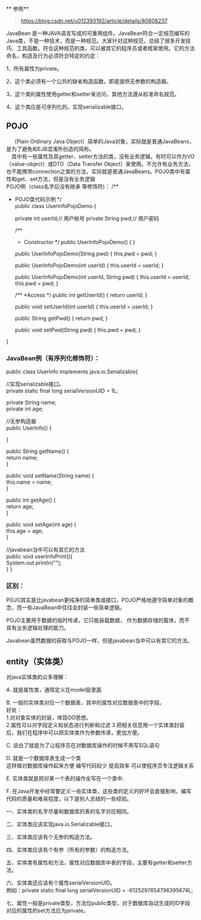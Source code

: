 ** 参照**  
>  https://blog.csdn.net/u012393192/article/details/80808237
  

JavaBean 是一种JAVA语言写成的可重用组件。JavaBean符合一定规范编写的Java类，不是一种技术，而是一种规范。大家针对这种规范，总结了很多开发技巧、工具函数。符合这种规范的类，可以被其它的程序员或者框架使用。它的方法命名，构造及行为必须符合特定的约定：  

1、所有属性为private。  

2、这个类必须有一个公共的缺省构造函数。即是提供无参数的构造器。  

3、这个类的属性使用getter和setter来访问，其他方法遵从标准命名规范。  

4、这个类应是可序列化的。实现serializable接口。  

## POJO   
  （Plain Ordinary Java Object）简单的Java对象，实际就是普通JavaBeans，是为了避免和EJB混淆所创造的简称。  
  其中有一些属性及其getter、setter方法的类，没有业务逻辑，有时可以作为VO（value-object）或DTO（Data Transfer Object）来使用。不允许有业务方法，也不能携带connection之类的方法，实际就是普通JavaBeans。POJO类中有属性和get、set方法，但是没有业务逻辑  
POJO例（class名字后没有继承 等修饰符)： 
/**
 * POJO类代码示例
 */  
public class UserInfoPojoDemo {

    private int userId;// 用户帐号
    private String pwd;// 用户密码

    /**
     * Constructor
     */
    public UserInfoPojoDemo() {
    }

    public UserInfoPojoDemo(String pwd) {
        this.pwd = pwd;
    }

    public UserInfoPojoDemo(int userId) {
        this.userId = userId;
    }

    public UserInfoPojoDemo(int userId, String pwd) {
        this.userId = userId;
        this.pwd = pwd;
    }

    /**
     *Access 
     */
    public int getUserId() {
        return userId;
    }

    public void setUserId(int userId) {
        this.userId = userId;
    }

    public String getPwd() {
        return pwd;
    }

    public void setPwd(String pwd) {
        this.pwd = pwd;
    }

}
### JavaBean例（有序列化修饰符）：  

public class UserInfo implements java.io.Serializable{  

//实现serializable接口。  
private static final long serialVersionUID = 1L;  

private String name;  
private int age;  

//无参构造器  
public UserInfo() {  

}  

public String getName() {  
    return name;  
}  

public void setName(String name) {  
    this.name = name;  
}  

public int getAge() {  
    return age;  
}  

public void setAge(int age) {  
    this.age = age;  
}  

//javabean当中可以有其它的方法  
public void userInfoPrint(){  
    System.out.println("");  
 } 
}  

### 区别：  
POJO其实是比javabean更纯净的简单类或接口。POJO严格地遵守简单对象的概念，而一些JavaBean中往往会封装一些简单逻辑。  

POJO主要用于数据的临时传递，它只能装载数据， 作为数据存储的载体，而不具有业务逻辑处理的能力。  

Javabean虽然数据的获取与POJO一样，但是javabean当中可以有其它的方法。  

## entity（实体类）  

对java实体类的众多理解：  

A .就是属性类，通常定义在model层里面  

B. 一般的实体类对应一个数据表，其中的属性对应数据表中的字段。  
好处：  
1.对对象实体的封装，体现OO思想。  
2.属性可以对字段定义和状态进行判断和过滤 
3.把相关信息用一个实体类封装后，我们在程序中可以把实体类作为参数传递，更加方便。  

C. 说白了就是为了让程序员在对数据库操作的时候不用写SQL语句  

D. 就是一个数据库表生成一个类  
这样做对数据库操作起来方便
编写代码较少 提高效率 可以使程序员专注逻辑关系  

E. 实体类就是把对某一个表的操作全写在一个类中.  

F. 在Java开发中经常要定义一些实体类，这些类的定义的好坏会直接影响，编写代码的质量和难易程度，以下是别人总结的一些经验。  

一、实体类的名字尽量和数据库的表的名字对应相同。  

二、实体类应该实现java.io.Serializable接口。  

三、实体类应该有个无参的构造方法。  

四、实体类应该有个有参（所有的参数）的构造方法。  

五、实体类有属性和方法，属性对应数据库中表的字段，主要有getter和setter方法。  

六、实体类还应该有个属性serialVersionUID。  
例如：private static final long serialVersionUID = -6125297654796395674L;  

七、属性一般是private类型，方法位public类型，对于数据库自动生成的ID字段对应的属性的set方法应为private。  

